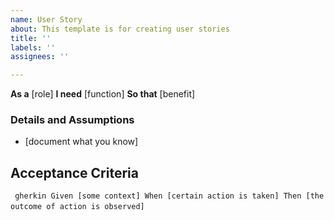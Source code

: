 ```yaml
---
name: User Story
about: This template is for creating user stories
title: ''
labels: ''
assignees: ''

---
```


**As a** [role]
**I need** [function]
**So that** [benefit]

### Details and Assumptions
* [document what you know]

## Acceptance Criteria

` ` `gherkin
Given [some context]
When [certain action is taken]
Then [the outcome of action is observed]
` ` `
